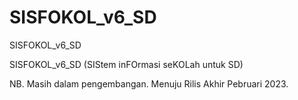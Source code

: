 # SISFOKOL_v6_SD
SISFOKOL_v6_SD



SISFOKOL_v6_SD (SIStem inFOrmasi seKOLah untuk SD)

NB. Masih dalam pengembangan. Menuju Rilis Akhir Pebruari 2023.
